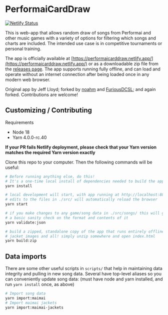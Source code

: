 # PerformaiCardDraw
[![Netlify Status](https://api.netlify.com/api/v1/badges/a9ac8be2-edad-4096-b5c4-d30457afc399/deploy-status)](https://app.netlify.com/sites/performaicarddraw/deploys)

This is web-app that allows random draw of songs from Performai and other music games
with a variety of options for filtering which songs and charts are included. The intended use case
is in competitive tournaments or personal training.

The app is officially available at [https://performaicarddraw.netlify.app/](https://performaicarddraw.netlify.app/)
or as a downloadable zip file from the [releases page](https://github.com/albshin/PerformaiCardDraw/releases).
The app supports running fully offline, and can load and operate without an internet connection after
being loaded once in any modern web browser.

Original app by Jeff Lloyd; forked by [noahm](https://github.com/noahm)
and [FuriousDCSL](https://github.com/FuriousDCSL); and again forked. Contributions are welcome!

## Customizing / Contributing

Requirements
- Node 18
- Yarn 4.0.0-rc.40

**If your PR fails Netlify deployment, please check that your Yarn version matches the required Yarn version exactly**

Clone this repo to your computer. Then the following commands will be useful:

```sh
# Before running anything else, do this!
# It's a one-time local install of dependencies needed to build the app.
yarn install

# local development will start, with app running at http://localhost:8080/
# edits to the files in ./src/ will automatically reload the browser
yarn start

# if you make changes to any game/song data in ./src/songs/ this will give
# a basic sanity check on the format and contents of it
yarn validate:json

# build a zipped, standalone copy of the app that runs entirely offline,
# jacket images and all! simply unzip somewhere and open index.html
yarn build:zip
```

## Data imports

There are some other useful scripts in `scripts/` that help in maintaining data integrity and pulling in new song data. Several have top-level aliases so you can conveniently update song data: (must have node and yarn installed, and run `yarn install` once, as above)

```sh
# Import song data
yarn import:maimai
# Import maimai jackets
yarn import:maimai-jackets
```
